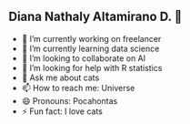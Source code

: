 ## Diana Nathaly Altamirano D. 👋


- 🔭 I’m currently working on freelancer
- 🌱 I’m currently learning data science 
- 👯 I’m looking to collaborate on AI
- 🤔 I’m looking for help with R statistics
- 💬 Ask me about cats
- 📫 How to reach me: Universe
- 😄 Pronouns: Pocahontas 
- ⚡ Fun fact: I love cats 



